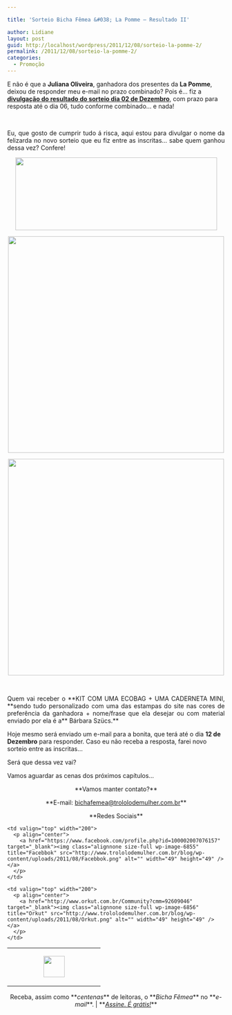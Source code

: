 ```yaml
---

title: 'Sorteio Bicha Fêmea &#038; La Pomme – Resultado II'

author: Lidiane
layout: post
guid: http://localhost/wordpress/2011/12/08/sorteio-la-pomme-2/
permalink: /2011/12/08/sorteio-la-pomme-2/
categories:
  - Promoção
---
```

E não é que a **Juliana Oliveira**, ganhadora dos presentes da **La Pomme**, deixou de responder meu e-mail no prazo combinado? Pois é… fiz a **[divulgação do resultado do sorteio dia 02 de Dezembro](http://www.trololodemulher.com.br/2011/12/02/sorteios-entre-amigas/)**, com prazo para resposta até o dia 06, tudo conforme combinado… e nada!

&nbsp;

<p align="justify">
  Eu, que gosto de cumprir tudo á risca, aqui estou para divulgar o nome da felizarda no novo sorteio que eu fiz entre as inscritas… sabe quem ganhou dessa vez? Confere!
</p>

<!--more-->

<p align="center">
  <a href="http://www.trololodemulher.com.br/blog/wp-content/uploads/2011/11/La-Pomme.png"><img class="alignnone size-full wp-image-8154" title="La Pomme" src="http://www.trololodemulher.com.br/blog/wp-content/uploads/2011/11/La-Pomme.png" alt="" width="467" height="168" /></a>
</p>

<p align="center">
  <a href="http://www.trololodemulher.com.br/blog/wp-content/uploads/2011/11/ECOBAG.jpg"><img class="alignnone size-full wp-image-8153" title="ECOBAG" src="http://www.trololodemulher.com.br/blog/wp-content/uploads/2011/11/ECOBAG.jpg" alt="" width="500" height="500" /></a>
</p>

<p align="center">
  <a href="http://www.trololodemulher.com.br/blog/wp-content/uploads/2011/11/CADERNETA.jpg"><img class="alignnone size-full wp-image-8152" title="CADERNETA" src="http://www.trololodemulher.com.br/blog/wp-content/uploads/2011/11/CADERNETA.jpg" alt="" width="500" height="500" /></a>
</p>

&nbsp;

<p align="justify">
  Quem vai receber o **KIT COM UMA ECOBAG + UMA CADERNETA MINI, **sendo tudo personalizado com uma das estampas do site nas cores de preferência da ganhadora + nome/frase que ela desejar ou com material enviado por ela é a** Bárbara Szücs.**
</p>

Hoje mesmo será enviado um e-mail para a bonita, que terá até o dia **12 de Dezembro** para responder. Caso eu não receba a resposta, farei novo sorteio entre as inscritas…

<p align="justify">
  Será que dessa vez vai?
</p>

<p align="justify">
  Vamos aguardar as cenas dos próximos capítulos…
</p>

<p align="center">
  **Vamos manter contato?**
</p>

<p align="center">
  **E-mail: <a href="mailto:bichafemea@trololodemulher.com.br">bichafemea@trololodemulher.com.br</a>**
</p>

<p align="center">
  **Redes Sociais**
</p>

<table width="600" border="0" cellspacing="0" cellpadding="2">
  <tr>
    <td valign="top" width="200">
      <p align="center">
        <a href="http://twitter.com/#%21/bichafemea" target="_blank"><img class="alignnone size-full wp-image-6857" title="Twitter" src="http://www.trololodemulher.com.br/blog/wp-content/uploads/2011/08/Twitter.png" alt="" width="49" height="49" /></a>
      </p>
    </td>
    
    <td valign="top" width="200">
      <p align="center">
        <a href="https://www.facebook.com/profile.php?id=100002007076157" target="_blank"><img class="alignnone size-full wp-image-6855" title="Facebbok" src="http://www.trololodemulher.com.br/blog/wp-content/uploads/2011/08/Facebbok.png" alt="" width="49" height="49" /></a>
      </p>
    </td>
    
    <td valign="top" width="200">
      <p align="center">
        <a href="http://www.orkut.com.br/Community?cmm=92609046" target="_blank"><img class="alignnone size-full wp-image-6856" title="Orkut" src="http://www.trololodemulher.com.br/blog/wp-content/uploads/2011/08/Orkut.png" alt="" width="49" height="49" /></a>
      </p>
    </td>
  </tr>
</table>

<p align="center">
  Receba, assim como **<em>centenas</em>** de leitoras, o **<em>Bicha Fêmea</em>** no **<em>e-mail</em>**. | **<em><a href="http://feedburner.google.com/fb/a/mailverify?uri=blogbichafemea&loc=pt_BR">Assine. É grátis!</a></em>**
</p>